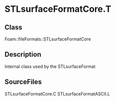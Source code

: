 # STLsurfaceFormatCore.T 
## Class
Foam::fileFormats::STLsurfaceFormatCore

## Description
Internal class used by the STLsurfaceFormat

## SourceFiles
STLsurfaceFormatCore.C
STLsurfaceFormatASCII.L

